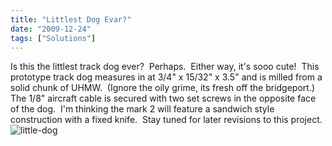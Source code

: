 ```yaml
---
title: "Littlest Dog Evar?"
date: "2009-12-24"
tags: ["Solutions"]
---
```


Is this the littlest track dog ever?  Perhaps.  Either way, it's sooo cute!  This prototype track dog measures in at 3/4" x 15/32" x 3.5" and is milled from a solid chunk of UHMW.  (Ignore the oily grime, its fresh off the bridgeport.) The 1/8" aircraft cable is secured with two set screws in the opposite face of the dog.  I'm thinking the mark 2 will feature a sandwich style construction with a fixed knife.  Stay tuned for later revisions to this project.
![little-dog](../images/little-dog.jpg "little-dog")
